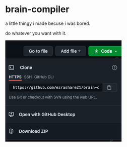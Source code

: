 # brain-compiler
a little thingy i made becuse i was bored.

do whatever you want with it.

![just download the latest release](https://github.com/ezrashare21/brain-compiler/blob/main/download.png)
